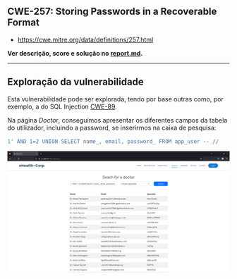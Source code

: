 ## CWE-257: Storing Passwords in a Recoverable Format
- https://cwe.mitre.org/data/definitions/257.html

**Ver descrição, score e solução no [report.md](../report.md#cwe-257-storing-passwords-in-a-recoverable-format).**

---
## Exploração da vulnerabilidade
Esta vulnerabilidade pode ser explorada, tendo por base outras como, por exemplo, a do SQL Injection [CWE-89](CWE-89.md).

Na página *Doctor*, conseguimos apresentar os diferentes campos da tabela do utilizador, incluindo a password, se inserirmos na caixa de pesquisa: 
```sql
1' AND 1=2 UNION SELECT name_, email, password_ FROM app_user -- //
```
![CWE-257](images/CWE-257_image1.png)